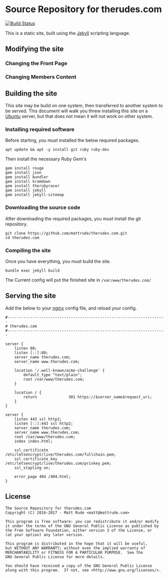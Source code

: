 # Source Repository for therudes.com

[![Build Status](https://travis-ci.org/mattrude/therudes.com.svg?branch=master)](https://travis-ci.org/mattrude/therudes.com)

This is a static site, built using the [Jekyll](https://jekyllrb.com/) scripting language.

## Modifying the site

### Changing the Front Page

### Changing Members Content

## Building the site

This site may be build on one system, then transferred to another system to be served.  This document will walk you threw installing this site on a [Ubuntu](https://www.ubuntu.com) server, but that does not mean it will not work on other system.

### Installing required software

Before starting, you must installed the below required packages. 

    apt update && apt -y install git ruby ruby-dev

Then install the necessary Ruby Gem's

    gem install rouge
    gem install json
    gem install bundler
    gem install kramdown
    gem install therubyracer
    gem install jekyll
    gem install jekyll-sitemap

### Downloading the source code

After downloading the required packages, you must install the git repository.

    git clone https://github.com/mattrude/therudes.com.git
    cd therudes.com

### Compiling the site

Once you have everything, you must build the site.

    bundle exec jekyll build

The Current config will put the finished site in `/var/www/therudes.com/`

## Serving the site

Add the below to your [nginx](https://nginx.org) config file, and reload your config.

    #----------------------------------------------------------------------
    # therudes.com
    #----------------------------------------------------------------------

    server {
        listen 80;
        listen [::]:80;
        server_name therudes.com;
        server_name www.therudes.com;

        location '/.well-known/acme-challenge' {
            default_type "text/plain";
            root /var/www/therudes.com;
        }

        location / {
            return              301 https://$server_name$request_uri;
        }
    }

    server {
        listen 443 ssl http2;
        listen [::]:443 ssl http2;
        server_name therudes.com;
        server_name www.therudes.com;
        root /var/www/therudes.com;
        index index.html;

        ssl_certificate         /etc/letsencrypt/live/therudes.com/fullchain.pem;
        ssl_certificate_key     /etc/letsencrypt/live/therudes.com/privkey.pem;
        ssl_stapling on;

        error_page 404 /404.html;
    }

## License

    The Source Repository for therudes.com
    Copyright (C) 2016-2017 - Matt Rude <matt@mattrude.com>

    This program is free software: you can redistribute it and/or modify
    it under the terms of the GNU General Public License as published by
    the Free Software Foundation, either version 3 of the License, or
    (at your option) any later version.

    This program is distributed in the hope that it will be useful,
    but WITHOUT ANY WARRANTY; without even the implied warranty of
    MERCHANTABILITY or FITNESS FOR A PARTICULAR PURPOSE.  See the
    GNU General Public License for more details.

    You should have received a copy of the GNU General Public License
    along with this program.  If not, see <http://www.gnu.org/licenses/>.
